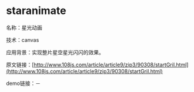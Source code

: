 # staranimate
名称：星光动画

技术：canvas

应用背景：实现整片星空星光闪闪的效果。

原文链接：[http://www.108js.com/article/article9/zip3/90308/startGril.html](http://www.108js.com/article/article9/zip3/90308/startGril.html)

demo链接：－

